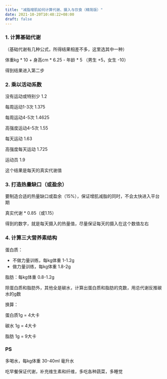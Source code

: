 ```yaml
---
title: "减脂增肌如何计算代谢、摄入与饮食（精简版）"
date: 2021-10-20T10:48:22+08:00
draft: false
---
```


### 1. 计算基础代谢

（基础代谢有几种公式，所得结果相差不多，这里选其中一种）

体重kg * 10 + 身高cm * 6.25 - 年龄 * 5 （男生 +5，女生 -10）

得到结果进入第二步

### 2. 乘以活动系数

没有运动或特别少 1.2 

每周运动1-3次 1.375 

每周运动4-5次 1.4625 

高强度运动4-5次 1.55 

每天运动 1.63 

高强度每天运动 1.725 

运动员 1.9 

这个结果是每天的真实代谢值

### 3. 打造热量缺口（或盈余）

要制造合适的热量缺口或盈余（15%），保证增肌减脂的同时，不会太快进入平台期

真实代谢 * 0.85（或1.15）

得到的数字，就是每天摄入的热量值，尽量保证每天的摄入在这个数值左右

### 4. 计算三大营养素结构

蛋白质：

* 不做力量训练，每kg体重 1-1.2g 
* 做力量训练，每kg体重 1.8-2g

脂肪：每kg体重 0.8-1.2g

除蛋白质和脂肪外，其他全是碳水，计算出蛋白质和脂肪的克数，用总代谢反推碳水的g数

换算：

蛋白质1g = 4大卡

碳水 1g = 4大卡

脂肪 1g = 9大卡

### PS

多喝水，每kg体重 30-40ml 毫升水

吃早餐保证代谢，补充维生素和纤维，多吃各种蔬菜，多睡觉
